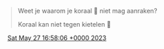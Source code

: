 > Weet je waarom je koraal 🪸 niet mag aanraken?  
>   
> Koraal kan niet tegen kietelen 🤗

<img src="../../media/tweet.ico" width="12" /> [Sat May 27 16:58:06 +0000 2023](https://twitter.com/DromerDenker/status/1662503457977257987)